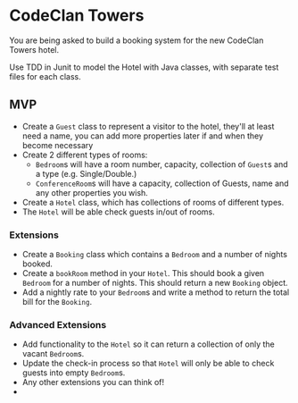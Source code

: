 # CodeClan Towers

You are being asked to build a booking system for the new CodeClan Towers hotel.

Use TDD in Junit to model the Hotel with Java classes, with separate test files for each class.

## MVP

- Create a `Guest` class to represent a visitor to the hotel, they'll at least need a name, you can add more properties later if and when they become necessary
- Create 2 different types of rooms:
  - `Bedroom`s will have a room number, capacity, collection of `Guest`s and a type (e.g. Single/Double.)
  - `ConferenceRoom`s will have a capacity, collection of Guests, name and any other properties you wish.
- Create a `Hotel` class, which has collections of rooms of different types.
- The `Hotel` will be able check guests in/out of rooms.

### Extensions

- Create a `Booking` class which contains a `Bedroom` and a number of nights booked.
- Create a `bookRoom` method in your `Hotel`. This should book a given `Bedroom` for a number of nights. This should return a new `Booking` object.
- Add a nightly rate to your `Bedroom`s and write a method to return the total bill for the `Booking`.

### Advanced Extensions

- Add functionality to the `Hotel` so it can return a collection of only the vacant `Bedroom`s.
- Update the check-in process so that `Hotel` will only be able to check guests into empty `Bedroom`s.
- Any other extensions you can think of!
-
